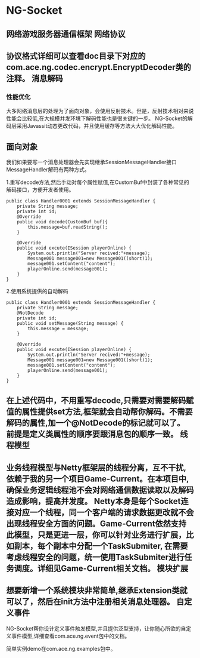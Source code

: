 NG-Socket
=========

网络游戏服务器通信框架
网络协议 
-----------------------------------  
协议格式详细可以查看doc目录下对应的com.ace.ng.codec.encrypt.EncryptDecoder类的注释。
消息解码
-----------------------------------
### 性能优化
大多网络消息层的处理为了面向对象，会使用反射技术。但是，反射技术相对来说性能会比较低,在大规模并发环境下解码性能也是很关键的一步。
NG-Socket的解码层采用Javassit动态更改代码，并且使用缓存等方法大大优化解码性能。

## 面向对象
我们如果要写一个消息处理器会先实现继承SessionMessageHandler接口
MessageHandler解码有两种方式。

1.重写decode方法,然后手动对每个属性赋值,在CustomBuf中封装了各种常见的解码接口，方便开发者使用。

    public class Handler0001 extends SessionMessageHandler {
        private String message;
        private int id;
        @Override
        public void decode(CustomBuf buf){
            this.message=buf.readString();
        }

        @Override
        public void excute(ISession playerOnline) {
            System.out.println("Server recived:"+message);
            Message001 message001=new Message001((short)1);
            message001.setContent("content");
            playerOnline.send(message001);
        }
    }
2.使用系统提供的自动解码

    public class Handler0001 extends SessionMessageHandler {
        private String message;
        @NotDecode
        private int id;
        public void setMessage(String message) {
            this.message = message;
        }

        @Override
        public void excute(ISession playerOnline) {
            System.out.println("Server recived:"+message);
            Message001 message001=new Message001((short)1);
            message001.setContent("content");
            playerOnline.send(message001);
        }
    }
在上述代码中，不用重写decode,只需要对需要解码赋值的属性提供set方法,框架就会自动帮你解码。不需要解码的属性,加一个@NotDecode的标记就可以了。
前提是定义类属性的顺序要跟消息包的顺序一致。
线程模型
-----------------------------------
###
业务线程模型与Netty框架层的线程分离，互不干扰,依赖于我的另一个项目Game-Current。在本项目中,确保业务逻辑线程池不会对网络通信数据读取以及解码造成影响，提高并发度。
Netty本身是每个Socket连接对应一个线程，同一个客户端的请求数据更改就不会出现线程安全方面的问题。Game-Current依然支持此模型，只是更进一层，你可以针对业务进行扩展，比如副本，每个副本中分配一个TaskSubmiter,
在需要考虑线程安全的问题，统一使用TaskSubmiter进行任务调度。详细见Game-Current相关文档。
模块扩展
-----------------------------------
想要新增一个系统模块非常简单,继承Extension类就可以了，然后在init方法中注册相关消息处理器。
自定义事件
-----------------------------------
NG-Socket帮你设计定义事件触发模型,并且提供泛型支持，让你随心所欲的自定义事件模型,详细查看com.ace.ng.event包中的文档。

简单实例demo在com.ace.ng.examples包中。
